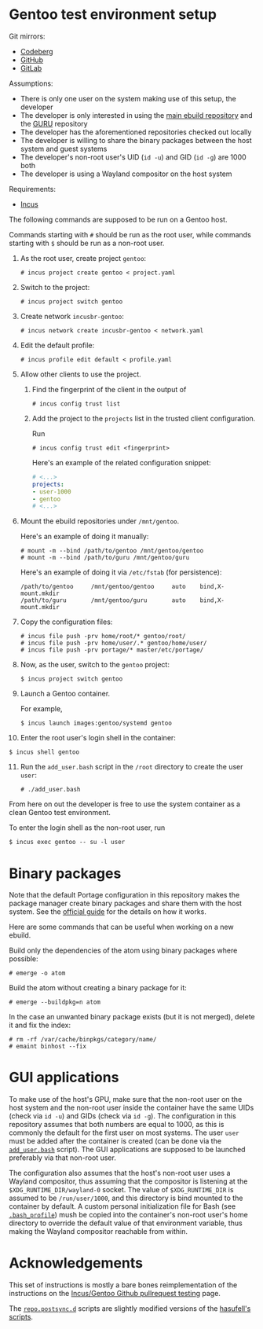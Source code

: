 # Gentoo test environment setup

Git mirrors:
- [Codeberg](https://codeberg.org/paveloom/gentoo-incus)
- [GitHub](https://github.com/paveloom/gentoo-incus)
- [GitLab](https://gitlab.com/paveloom-g/personal/gentoo/incus)

Assumptions:
- There is only one user on the system making use of this setup, the developer
- The developer is only interested in using the [main ebuild repository](https://wiki.gentoo.org/wiki/Ebuild_repository#The_Gentoo_ebuild_repository) and the [GURU](https://wiki.gentoo.org/wiki/Project:GURU) repository
- The developer has the aforementioned repositories checked out locally
- The developer is willing to share the binary packages between the host system and guest systems
- The developer's non-root user's UID (`id -u`) and GID (`id -g`) are 1000 both
- The developer is using a Wayland compositor on the host system

Requirements:
- [Incus](https://linuxcontainers.org/incus/)

The following commands are supposed to be run on a Gentoo host.

Commands starting with `#` should be run as the root user, while commands starting with `$` should be run as a non-root user.

1. As the root user, create project `gentoo`:

   ```console
   # incus project create gentoo < project.yaml
   ```

2. Switch to the project:

   ```console
   # incus project switch gentoo
   ```

3. Create network `incusbr-gentoo`:

   ```console
   # incus network create incusbr-gentoo < network.yaml
   ```

4. Edit the default profile:

   ```console
   # incus profile edit default < profile.yaml
   ```

5. Allow other clients to use the project.

   1. Find the fingerprint of the client in the output of

      ```console
      # incus config trust list
      ```

   2. Add the project to the `projects` list in the trusted client configuration.

      Run

      ```console
      # incus config trust edit <fingerprint>
      ```

      Here's an example of the related configuration snippet:

      ```yaml
      # <...>
      projects:
      - user-1000
      - gentoo
      # <...>
      ```

6. Mount the ebuild repositories under `/mnt/gentoo`.

   Here's an example of doing it manually:

   ```console
   # mount -m --bind /path/to/gentoo /mnt/gentoo/gentoo
   # mount -m --bind /path/to/guru /mnt/gentoo/guru
   ```

   Here's an example of doing it via `/etc/fstab` (for persistence):

   ```fstab
   /path/to/gentoo     /mnt/gentoo/gentoo     auto    bind,X-mount.mkdir
   /path/to/guru       /mnt/gentoo/guru       auto    bind,X-mount.mkdir
   ```

7. Copy the configuration files:

   ```console
   # incus file push -prv home/root/* gentoo/root/
   # incus file push -prv home/user/.* gentoo/home/user/
   # incus file push -prv portage/* master/etc/portage/
   ```

8. Now, as the user, switch to the `gentoo` project:

   ```console
   $ incus project switch gentoo
   ```

9. Launch a Gentoo container.

   For example,

   ```console
   $ incus launch images:gentoo/systemd gentoo
   ```

10. Enter the root user's login shell in the container:

   ```console
   $ incus shell gentoo
   ```

11. Run the `add_user.bash` script in the `/root` directory to create the user `user`:

    ```console
    # ./add_user.bash
    ```

From here on out the developer is free to use the system container as a clean Gentoo test environment.

To enter the login shell as the non-root user, run

```console
$ incus exec gentoo -- su -l user
```

# Binary packages

Note that the default Portage configuration in this repository makes the package manager create binary packages and share them with the host system. See the [official guide](https://wiki.gentoo.org/wiki/Binary_package_guide) for the details on how it works.

Here are some commands that can be useful when working on a new ebuild.

Build only the dependencies of the atom using binary packages where possible:

```console
# emerge -o atom
```

Build the atom without creating a binary package for it:

```console
# emerge --buildpkg=n atom
```

In the case an unwanted binary package exists (but it is not merged), delete it and fix the index:

```console
# rm -rf /var/cache/binpkgs/category/name/
# emaint binhost --fix
```

# GUI applications

To make use of the host's GPU, make sure that the non-root user on the host system and the non-root user inside the container have the same UIDs (check via `id -u`) and GIDs (check via `id -g`). The configuration in this repository assumes that both numbers are equal to 1000, as this is commonly the default for the first user on most systems. The user `user` must be added after the container is created (can be done via the [`add_user.bash`](./home/root/add_user.bash) script). The GUI applications are supposed to be launched preferably via that non-root user.

The configuration also assumes that the host's non-root user uses a Wayland compositor, thus assuming that the compositor is listening at the `$XDG_RUNTIME_DIR/wayland-0` socket. The value of `$XDG_RUNTIME_DIR` is assumed to be `/run/user/1000`, and this directory is bind mounted to the container by default. A custom personal initialization file for Bash (see [`.bash_profile`](./home/user/.bash_profile)) mush be copied into the container's non-root user's home directory to override the default value of that environment variable, thus making the Wayland compositor reachable from within.

# Acknowledgements

This set of instructions is mostly a bare bones reimplementation of the instructions on the [Incus/Gentoo Github pullrequest testing](https://wiki.gentoo.org/wiki/Incus/Gentoo_Github_pullrequest_testing) page.

The [`repo.postsync.d`](./portage/repo.postsync.d) scripts are slightly modified versions of the [hasufell's scripts](https://github.com/hasufell/portage-gentoo-git-config).
